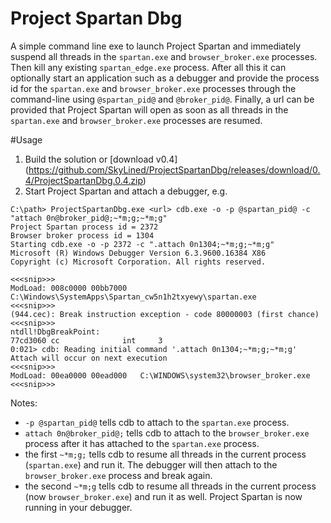 # Project Spartan Dbg
A simple command line exe to launch Project Spartan and immediately suspend all
threads in the `spartan.exe` and `browser_broker.exe` processes. Then kill any
existing `spartan_edge.exe` process.
After all this it can optionally start an application such as a debugger and
provide the process id for the `spartan.exe` and `browser_broker.exe` processes
through the command-line using `@spartan_pid@` and `@broker_pid@`.
Finally, a url can be provided that Project Spartan will open as soon as all
threads in the `spartan.exe` and `browser_broker.exe` processes are resumed.

#Usage
1. Build the solution or [download v0.4]
  (https://github.com/SkyLined/ProjectSpartanDbg/releases/download/0.4/ProjectSpartanDbg.0.4.zip)
2. Start Project Spartan and attach a debugger, e.g.
  
  ```
  C:\path> ProjectSpartanDbg.exe <url> cdb.exe -o -p @spartan_pid@ -c "attach 0n@broker_pid@;~*m;g;~*m;g"
  Project Spartan process id = 2372
  Browser broker process id = 1304
  Starting cdb.exe -o -p 2372 -c ".attach 0n1304;~*m;g;~*m;g"
  Microsoft (R) Windows Debugger Version 6.3.9600.16384 X86
  Copyright (c) Microsoft Corporation. All rights reserved.
  
  <<<snip>>>
  ModLoad: 008c0000 00bb7000   C:\Windows\SystemApps\Spartan_cw5n1h2txyewy\spartan.exe
  <<<snip>>>
  (944.cec): Break instruction exception - code 80000003 (first chance)
  <<<snip>>>
  ntdll!DbgBreakPoint:
  77cd3060 cc              int     3
  0:021> cdb: Reading initial command '.attach 0n1304;~*m;g;~*m;g'
  Attach will occur on next execution
  <<<snip>>>
  ModLoad: 00ea0000 00ead000   C:\WINDOWS\system32\browser_broker.exe
  <<<snip>>>
  ```
Notes:
  * `-p @spartan_pid@` tells cdb to attach to the `spartan.exe` process.
  * `attach 0n@broker_pid@;` tells cdb to attach to the `browser_broker.exe`
    process after it has attached to the `spartan.exe` process.
  * the first `~*m;g;` tells cdb to resume all threads in the current process
    (`spartan.exe`) and run it. The debugger will then attach to the
    `browser_broker.exe` process and break again.
  * the second `~*m;g` tells cdb to resume all threads in the current process
    (now `browser_broker.exe`) and run it as well. Project Spartan is now
    running in your debugger.

    
